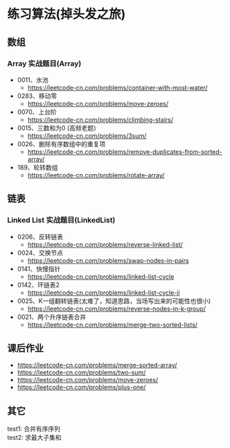 # 练习算法(掉头发之旅)

## 数组
### Array 实战题目(Array)
- 0011、水池
  - https://leetcode-cn.com/problems/container-with-most-water/
- 0283、移动零
  - https://leetcode-cn.com/problems/move-zeroes/
- 0070、上台阶 
  - https://leetcode-cn.com/problems/climbing-stairs/
- 0015、三数和为0 (高频老题）
  - https://leetcode-cn.com/problems/3sum/
- 0026、删除有序数组中的重复项
  - https://leetcode-cn.com/problems/remove-duplicates-from-sorted-array/
- 189、轮转数组
  - https://leetcode-cn.com/problems/rotate-array/


## 链表
### Linked List 实战题目(LinkedList)
- 0206、反转链表
  - https://leetcode-cn.com/problems/reverse-linked-list/
- 0024、交换节点
  - https://leetcode-cn.com/problems/swap-nodes-in-pairs
- 0141、快慢指针
  - https://leetcode-cn.com/problems/linked-list-cycle
- 0142、环链表2 
  - https://leetcode-cn.com/problems/linked-list-cycle-ii
- 0025、K一组翻转链表(太难了，知道思路，当场写出来的可能性也很小)
  - https://leetcode-cn.com/problems/reverse-nodes-in-k-group/
- 0021、两个升序链表合并
  - https://leetcode-cn.com/problems/merge-two-sorted-lists/

## 课后作业

- https://leetcode-cn.com/problems/merge-sorted-array/
- https://leetcode-cn.com/problems/two-sum/
- https://leetcode-cn.com/problems/move-zeroes/
- https://leetcode-cn.com/problems/plus-one/

## 其它
test1: 合并有序序列  
test2: 求最大子集和